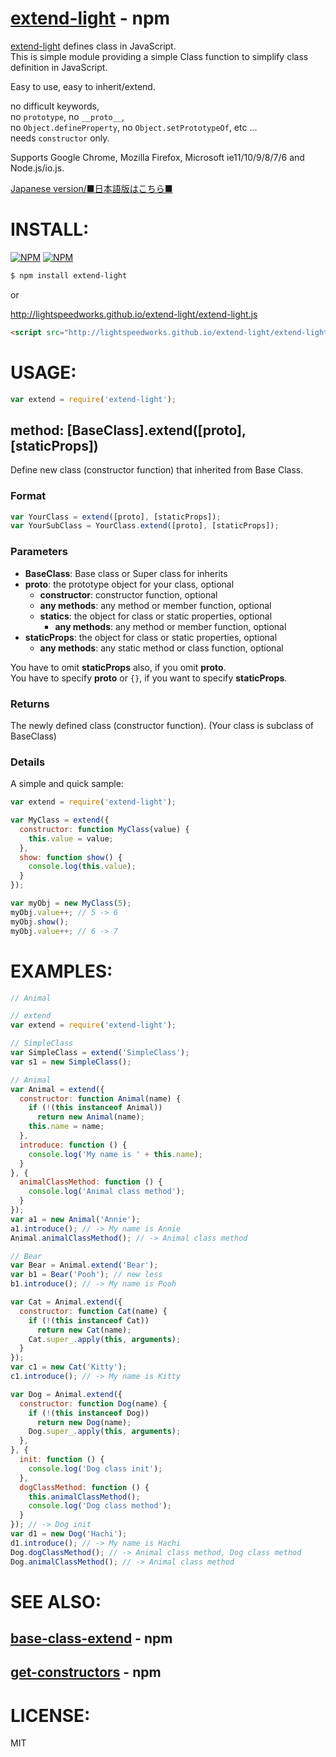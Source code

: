 [extend-light](https://www.npmjs.org/package/extend-light) - npm
====

[extend-light](https://www.npmjs.org/package/extend-light) defines class in JavaScript.<br/>
This is simple module providing a simple Class function to
simplify class definition in JavaScript.

Easy to use, easy to inherit/extend.<br/>

no difficult keywords,<br/>
no `prototype`, no `__proto__`,<br/>
no `Object.defineProperty`, no `Object.setPrototypeOf`, etc ...<br/>
needs `constructor` only.

Supports Google Chrome, Mozilla Firefox, Microsoft ie11/10/9/8/7/6 and Node.js/io.js.

[Japanese version/■日本語版はこちら■](README-JP.md#readme)

# INSTALL:

[![NPM](https://nodei.co/npm/extend-light.png?downloads=true&downloadRank=true&stars=true)](https://nodei.co/npm/extend-light/)
[![NPM](https://nodei.co/npm-dl/extend-light.png?height=2)](https://nodei.co/npm/extend-light/)

```bash
$ npm install extend-light
```

or

http://lightspeedworks.github.io/extend-light/extend-light.js

```html
<script src="http://lightspeedworks.github.io/extend-light/extend-light.js"></script>
```

# USAGE:

```js
var extend = require('extend-light');
```

## method: [BaseClass].extend([proto], [staticProps])

  Define new class (constructor function) that inherited from Base Class.

### Format

```js
var YourClass = extend([proto], [staticProps]);
var YourSubClass = YourClass.extend([proto], [staticProps]);
```

### Parameters

  + **BaseClass**: Base class or Super class for inherits
  + **proto**: the prototype object for your class, optional
    + **constructor**: constructor function, optional
    + **any methods**: any method or member function, optional
    + **statics**: the object for class or static properties, optional
      + **any methods**: any method or member function, optional
  + **staticProps**: the object for class or static properties, optional
    + **any methods**: any static method or class function, optional

  You have to omit **staticProps** also, if you omit **proto**.<br/>
  You have to specify **proto** or `{}`, if you want to specify **staticProps**.

### Returns

  The newly defined class (constructor function). (Your class is subclass of BaseClass)

### Details

  A simple and quick sample:

```js
var extend = require('extend-light');

var MyClass = extend({
  constructor: function MyClass(value) {
    this.value = value;
  },
  show: function show() {
    console.log(this.value);
  }
});

var myObj = new MyClass(5);
myObj.value++; // 5 -> 6
myObj.show();
myObj.value++; // 6 -> 7
```

# EXAMPLES:

```js
// Animal

// extend
var extend = require('extend-light');

// SimpleClass
var SimpleClass = extend('SimpleClass');
var s1 = new SimpleClass();

// Animal
var Animal = extend({
  constructor: function Animal(name) {
    if (!(this instanceof Animal))
      return new Animal(name);
    this.name = name;
  },
  introduce: function () {
    console.log('My name is ' + this.name);
  }
}, {
  animalClassMethod: function () {
    console.log('Animal class method');
  }
});
var a1 = new Animal('Annie');
a1.introduce(); // -> My name is Annie
Animal.animalClassMethod(); // -> Animal class method

// Bear
var Bear = Animal.extend('Bear');
var b1 = Bear('Pooh'); // new less
b1.introduce(); // -> My name is Pooh

var Cat = Animal.extend({
  constructor: function Cat(name) {
    if (!(this instanceof Cat))
      return new Cat(name);
    Cat.super_.apply(this, arguments);
  }
});
var c1 = new Cat('Kitty');
c1.introduce(); // -> My name is Kitty

var Dog = Animal.extend({
  constructor: function Dog(name) {
    if (!(this instanceof Dog))
      return new Dog(name);
    Dog.super_.apply(this, arguments);
  },
}, {
  init: function () {
    console.log('Dog class init');
  },
  dogClassMethod: function () {
    this.animalClassMethod();
    console.log('Dog class method');
  }
}); // -> Dog init
var d1 = new Dog('Hachi');
d1.introduce(); // -> My name is Hachi
Dog.dogClassMethod(); // -> Animal class method, Dog class method
Dog.animalClassMethod(); // -> Animal class method
```

# SEE ALSO:

## [base-class-extend](https://www.npmjs.org/package/base-class-extend) - npm
## [get-constructors](https://www.npmjs.org/package/get-constructors) - npm

# LICENSE:

  MIT
